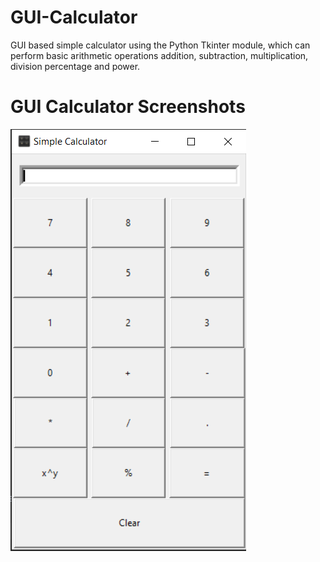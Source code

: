 # GUI-Calculator
 GUI based simple calculator using the Python Tkinter module, which can perform basic arithmetic operations addition, subtraction, multiplication, division percentage and power.
 
 # GUI Calculator Screenshots
 ![](Screenshots/SS1.png)

